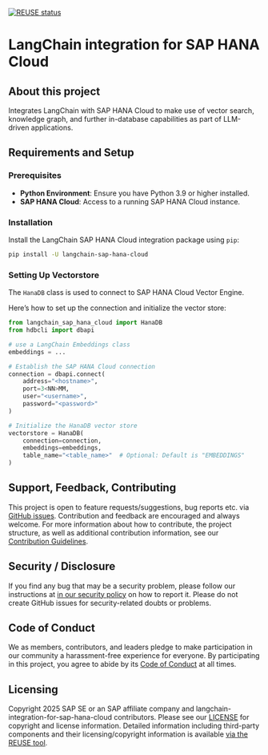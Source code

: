 [![REUSE status](https://api.reuse.software/badge/github.com/SAP/langchain-integration-for-sap-hana-cloud)](https://api.reuse.software/info/github.com/SAP/langchain-integration-for-sap-hana-cloud)

# LangChain integration for SAP HANA Cloud

## About this project

Integrates LangChain with SAP HANA Cloud to make use of vector search, knowledge graph, and further in-database capabilities as part of LLM-driven applications.

## Requirements and Setup

### Prerequisites

- **Python Environment**: Ensure you have Python 3.9 or higher installed.
- **SAP HANA Cloud**: Access to a running SAP HANA Cloud instance.


### Installation

Install the LangChain SAP HANA Cloud integration package using `pip`:

```bash
pip install -U langchain-sap-hana-cloud
```

### Setting Up Vectorstore

The `HanaDB` class is used to connect to SAP HANA Cloud Vector Engine.

Here’s how to set up the connection and initialize the vector store:

```python
from langchain_sap_hana_cloud import HanaDB
from hdbcli import dbapi

# use a LangChain Embeddings class
embeddings = ...  

# Establish the SAP HANA Cloud connection
connection = dbapi.connect(
    address="<hostname>",
    port=3<NN>MM,
    user="<username>",
    password="<password>"
)

# Initialize the HanaDB vector store
vectorstore = HanaDB(
    connection=connection,
    embeddings=embeddings,
    table_name="<table_name>"  # Optional: Default is "EMBEDDINGS"
)

```


## Support, Feedback, Contributing

This project is open to feature requests/suggestions, bug reports etc. via [GitHub issues](https://github.com/SAP/langchain-integration-for-sap-hana-cloud/issues). Contribution and feedback are encouraged and always welcome. For more information about how to contribute, the project structure, as well as additional contribution information, see our [Contribution Guidelines](CONTRIBUTING.md).

## Security / Disclosure
If you find any bug that may be a security problem, please follow our instructions at [in our security policy](https://github.com/SAP/langchain-integration-for-sap-hana-cloud/security/policy) on how to report it. Please do not create GitHub issues for security-related doubts or problems.

## Code of Conduct

We as members, contributors, and leaders pledge to make participation in our community a harassment-free experience for everyone. By participating in this project, you agree to abide by its [Code of Conduct](https://github.com/SAP/.github/blob/main/CODE_OF_CONDUCT.md) at all times.

## Licensing

Copyright 2025 SAP SE or an SAP affiliate company and langchain-integration-for-sap-hana-cloud contributors. Please see our [LICENSE](LICENSE) for copyright and license information. Detailed information including third-party components and their licensing/copyright information is available [via the REUSE tool](https://api.reuse.software/info/github.com/SAP/langchain-integration-for-sap-hana-cloud).

